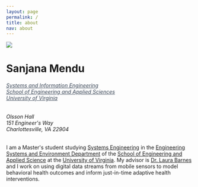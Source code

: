 ```yaml
---
layout: page
permalink: /
title: about
nav: about
---
```


<div class="text-center mt-5">
  <img class="profile-img" src="{{ 'personal_headshot.jpg' | prepend: '/assets/img/' | prepend: site.baseurl | prepend: site.url }}">
</div>

<div class="col mt-4">
  <h1 class="title text-center font-weight-bold">Sanjana Mendu</h1>
  <div class="row mt-3 mb-3">
    <div class="col-sm-6">
      <h6 class="mt-1 text-left text-sm-right" style="font-stretch: ultra-condensed;">
        <a style="color: rgb(60, 72, 88);" href="" target="_blank">Systems and Information Engineering</a><br/>
        <a style="color: rgb(60, 72, 88);" href="" target="_blank">School of Engineering and Applied Sciences</a><br/>
        <a style="color: rgb(60, 72, 88);" href="" target="_blank">University of Virginia</a>
      </h6>
    </div>
    <div class="col-sm-6">
      <h6 class="mt-1 text-left text-sm-left" style="font-stretch: ultra-condensed;">
        Olsson Hall<br/>
        151 Engineer's Way<br/>
        Charlottesville, VA 22904 
      </h6>
    </div>
  </div>
</div>

<!-- Introduction -->

<div class="col text-justify p-0">
  I am a Master's student studying <a href="https://engineering.virginia.edu/departments/engineering-systems-and-environment/academics/systems-engineering" target="_blank">Systems Engineering</a> in the <a href="https://engineering.virginia.edu/departments/engineering-systems-and-environment" target="_blank">Engineering Systems and Environment Department</a> of the <a href="https://engineering.virginia.edu/" target="_blank">School of Engineering and Applied Science</a> at the <a href="https://www.virginia.edu/" target="_blank">University of Virginia</a>. My advisor is <a href="https://engineering.virginia.edu/faculty/laura-barnes" target="_blank">Dr. Laura Barnes</a> and I work on using digital data streams from mobile sensors to model behavioral health outcomes and inform just-in-time adaptive health interventions.
  <!-- My current research is motivated by the fact that real-world problems require integrating multiple, distinct modalities of information (e.g., image, audio, language, etc.) in ways that machine learning models cannot currently handle well. Most deep learning approaches are not able to utilize information learned from solving one problem to directly help in solving another. They are also not capable of <span class="font-weight-bold">never-ending learning</span>, failing on problems that are dynamic, ever-changing, and not fixed a priori, which is true of problems in the real world due to the dynamicity of nature. With my research, I aim to bridge the gap between UTCs, deep learning, and never-ending learning, by proposing <span class="font-weight-bold">neural cognitive architectures (NCAs)</span> that are inspired by human cognition and that can learn to continuously solve multiple problems that can grow in number over time, across multiple distinct perception and action modalities, and from multiple noisy sources of supervision combined with self-supervision. Their experience from learning to solve past problems can also be leveraged to learn to solve future ones. If you are interested to read more about NCAs, my <a href="{{ '/assets/pdf/thesis/proposal.pdf' | prepend: site.baseurl | prepend: site.url }}" target="_blank">thesis proposal</a> would be a good place to start. Throughout my PhD I have also worked on <a href="{{ '/projects/' | prepend: site.url }}">multiple other projects</a> related to artificial intelligence and machine learning.
  <br/><br/>
  Before I joined CMU, I graduated with an M.Eng. in <a href="http://www.imperial.ac.uk/electrical-engineering" target="_blank">Electrical and Electronic Engineering</a> from <a href="https://www.imperial.ac.uk/" target="_blank">Imperial College London</a>. For my Master's thesis I proposed a way to use topic modelling methods in order to perform human motion classification. -->
</div>

<!-- News -->
<!-- <div class="news mt-3 p-0">
  <h1 class="title mb-4 p-0">news</h1>
  {% assign news = site.news | reverse %}
  {% for item in news limit: site.news_limit %}
    <div class="row p-0">
      <div class="col-sm-2 p-0">
        <span class="badge danger-color-dark font-weight-bold text-uppercase align-middle date ml-3">
          {{ item.date | date: "%b %-d, %Y" }}
        </span>
      </div>
      <div class="col-sm-10 mt-2 mt-sm-0 ml-3 ml-md-0 p-0 font-weight-light text">
        <p>{{ item.content | remove: '<p>' | remove: '</p>' | emojify }}</p>
      </div>
    </div>
  {% endfor %}
</div> -->
